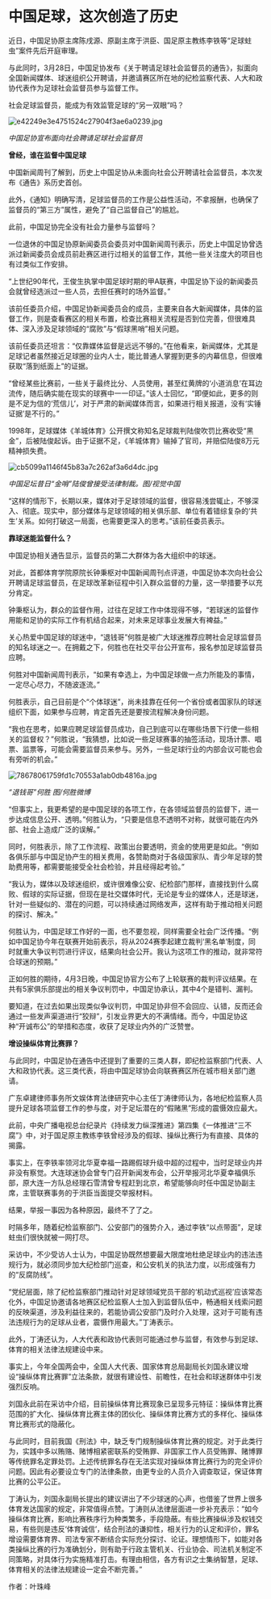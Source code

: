 # 中国足球，这次创造了历史

近日，中国足协原主席陈戌源、原副主席于洪臣、国足原主教练李铁等“足球蛀虫”案件先后开庭审理。

与此同时，3月28日，中国足协发布《关于聘请足球社会监督员的通告》，拟面向全国新闻媒体、球迷组织公开聘请，并邀请赛区所在地的纪检监察代表、人大和政协代表作为足球社会监督员参与监督工作。

社会足球监督员，能成为有效监管足球的“另一双眼”吗？

![e42249e3e4751524c27904f3ae6a0239.jpg](https://raw.githubusercontent.com/qqhsx/qqnews_image/main/2024/04/04/中国足球，这次创造了历史/e42249e3e4751524c27904f3ae6a0239.jpg)

 _中国足协宣布面向社会聘请足球社会监督员_

**曾经，谁在监督中国足球**

中国新闻周刊了解到，历史上中国足协从未面向社会公开聘请社会监督员，本次发布《通告》系历史首创。

此外，《通知》明确写清，足球监督员的工作是公益性活动，不拿报酬，也确保了监督员的“第三方”属性，避免了“自己监督自己”的尴尬。

此前，中国足协完全没有社会力量参与监督吗？

一位退休的中国足协原新闻委员会委员对中国新闻周刊表示，历史上中国足协曾选派过新闻委员会成员前赴赛区进行过相关的监督工作，其他一些关注度大的项目也有过类似工作安排。

“上世纪90年代，王俊生执掌中国足球时期的甲A联赛，中国足协下设的新闻委员会就曾经选派过一些人员，去担任赛时的场外监督。”

该前任委员介绍，中国足协新闻委员会的成员，主要来自各大新闻媒体，具体的监督工作，则是查看赛区的相关布置，检查比赛相关流程是否到位完善，但很难具体、深入涉及足球领域的“腐败”与“假球黑哨”相关问题。

该前任委员还坦言：“仅靠媒体监督是远远不够的。”在他看来，新闻媒体，尤其是足球记者虽然接近足球圈的业内人士，能比普通人掌握到更多的内幕信息，但很难获取“落到纸面上”的证据。

“曾经某些比赛前，一些关于最终比分、人员使用，甚至红黄牌的‘小道消息’在耳边流传，随后确实能在现实的球赛中一一印证。”该人士回忆，“即便如此，更多的则是不足为信的‘荒信儿’，对于严肃的新闻媒体而言，如果进行相关报道，没有‘实锤证据’是不行的。”

1998年，足球媒体《羊城体育》公开撰文称知名足球裁判陆俊吹罚比赛收受“黑金”，后被陆俊起诉。由于证据不足，《羊城体育》输掉了官司，并赔偿陆俊8万元精神损失费。

![cb5099a1146f45b83a7c262af3a6d4dc.jpg](https://raw.githubusercontent.com/qqhsx/qqnews_image/main/2024/04/04/中国足球，这次创造了历史/cb5099a1146f45b83a7c262af3a6d4dc.jpg)

 _中国足坛昔日“金哨”陆俊曾接受法律制裁。图/视觉中国_

“这样的情形下，长期以来，媒体对于足球领域的监督，很容易浅尝辄止，不够深入、彻底。现实中，部分媒体与足球领域的相关俱乐部、单位有着错综复杂的‘共生’关系。如何打破这一局面，也需要更深入的思考。”该前任委员表示。

**靠球迷能监督什么？**

中国足协相关通告显示，监督员的第二大群体为各大组织中的球迷。

对此，首都体育学院原院长钟秉枢对中国新闻周刊点评道，中国足协本次向社会公开聘请足球监督员，在足球改革新征程中引入群众监督的力量，这一举措要予以充分肯定。

钟秉枢认为，群众的监督作用，过往在足球工作中体现得不够，“若球迷的监督作用能和足协的实际工作有机结合起来，对未来足球事业发展大有裨益。”

关心热爱中国足球的球迷中，“退钱哥”何胜是被广大球迷推荐应聘社会足球监督员的知名球迷之一。在拥戴之下，何胜也在社交平台公开宣布，报名参加足球监督员应聘。

何胜对中国新闻周刊表示，“如果有幸选上，为中国足球做一点力所能及的事情，一定尽心尽力，不随波逐流。”

何胜表示，自己目前是个“个体球迷”，尚未挂靠在任何一个省份或者国家队的球迷组织下面，如果参与应聘，肯定首先还是要按流程解决身份问题。

“我也在思考，如果应聘足球监督员成功，自己到底可以在哪些场景下行使一些相关的监督权？”何胜说，“我猜想，比如说一些足球赛事的抽签活动，现场计票、唱票、监票等，可能会需要监督员来参与。另外，一些足球行业的内部会议可能也会有旁听的机会。”

![78678061759fd1c70553a1ab0db4816a.jpg](https://raw.githubusercontent.com/qqhsx/qqnews_image/main/2024/04/04/中国足球，这次创造了历史/78678061759fd1c70553a1ab0db4816a.jpg)

_“退钱哥”何胜 图/何胜微博_

“但事实上，我更希望的是中国足球的各项工作，在各领域监督员的监督下，进一步达成信息公开、透明。”何胜认为，“只要是信息不透明不对称，就很可能在内外部、社会上造成广泛的误解。”

同时，何胜表示，除了工作流程、政策出台要透明，资金的使用更是如此。“例如各俱乐部与中国足协产生的相关费用，各赞助商对于各级国家队、青少年足球的赞助费用等，都需要能接受全社会检验，并且经得起考验。”

“我认为，媒体以及球迷组织，或许很难像公安、纪检部门那样，直接找到什么腐败、假球的实际证据，但现在是社交媒体时代，无论是专业的媒体人，还是球迷，针对一些疑似的、潜在的问题，可以持续通过网络发声，这样有助于推动相关问题的探讨、解决。”

何胜认为，中国足球工作好的一面，也不要忽视，同样需要全社会广泛传播。“例如中国足协今年在联赛开始前表示，将从2024赛季起建立裁判‘黑名单’制度，同时就重大争议判罚进行评议，结果向社会公开。我认为这项工作的推动，就非常符合球迷的预期。”

正如何胜的期待，4月3日晚，中国足协官方公布了上轮联赛的裁判评议结果。在共有5家俱乐部提出的相关争议判罚中，中国足协承认，其中4个是错判、漏判。

要知道，在过去如果出现类似争议判罚，中国足协非但不会回应、认错，反而还会通过一些发声渠道进行“狡辩”，引发业界更大的不满情绪。而今，中国足协这种“开诚布公”的举措和态度，收获了足球业内外的广泛赞誉。

**增设操纵体育比赛罪？**

与此同时，中国足协在通告中还提到了重要的三类人群，即纪检监察部门代表、人大和政协代表。这三类代表，将由中国足球协会向联赛赛区所在城市相关部门邀请。

广东卓建律师事务所文娱体育法律研究中心主任丁涛律师认为，各地纪检监察人员提升足球各项监督工作的参与度，对于足坛潜在的“假赌黑”形成的震慑效应最大。

此前，中央广播电视总台纪录片《持续发力纵深推进》第四集《一体推进“三不腐”》中，对于国足原主教练李铁曾经涉及的假球、操纵比赛行为有直接、具体的揭露。

事实上，在李铁率领河北华夏幸福一路踢假球升级中超的过程中，当时足球业内并非没有察觉。大连球迷协会曾专门召开新闻发布会，公开举报河北华夏幸福俱乐部，原大连一方队总经理石雪清曾专程赶到北京，希望能够向时任中国足协副主席，主管联赛事务的于洪臣当面提交举报材料。

结果，举报一事因为各种原因，最终不了了之。

时隔多年，随着纪检监察部门、公安部门的强势介入，通过李铁“以点带面”，足球蛀虫们很快就被一网打尽。

采访中，不少受访人士认为，中国足协既然想要最大限度地杜绝足球业内的违法违规行为，就必须同步加大纪检部门巡查，和公安机关的执法力度，以形成强有力的“反腐防线”。

“党纪层面，除了纪检监察部门推动针对足球领域党员干部的‘机动式巡视’应该常态化外，中国足协邀请各地赛区纪检监察人士加入到监督队伍中，畅通相关线索问题的反映渠道，涉及利益往来的，若能协调公安部门及时介入处理，这对于可能有违法违规行为的足球从业者，震慑作用最大。”丁涛表示。

此外，丁涛还认为，人大代表和政协代表则可能通过参与监督，有效参与到足球、体育的相关法律法规建设中来。

事实上，今年全国两会中，全国人大代表、国家体育总局副局长刘国永建议增设“操纵体育比赛罪”立法条款，就很有建设性、前瞻性，在社会和球迷群体中引发强烈反响。

刘国永此前在采访中介绍，目前操纵体育比赛现象已呈现多元特征：操纵体育比赛范围的扩大化、操纵体育比赛主体的团伙化、操纵体育比赛方式的多样化、操纵体育比赛形式的隐蔽化。

与此同时，目前我国《刑法》中，缺乏专门规制操纵体育比赛的规定。对于此类行为，实践中多以贿赂、赌博相紧密联系的受贿罪、非国家工作人员受贿罪、赌博罪等传统罪名定罪处罚。上述传统罪名存在无法实现对操纵体育比赛行为的完全评价问题。因此有必要设立专门的法律条款，由更专业的人员介入调查取证，保证体育比赛的公平公正。

丁涛认为，刘国永副局长提出的建议讲出了不少球迷的心声，也借鉴了世界上很多体育发达国家的规定，非常值得点赞。丁涛则从法律层面进一步补充表示：“如今操纵体育比赛，影响比赛秩序行为种类繁多，手段隐蔽。有些比赛操纵涉及权钱交易，有些则是违反‘体育诚信’，结合刑法的谦抑性，相关行为的认定和评价，罪名增设需要体育界、司法专家不断结合实际充分探讨、论证。理想情形下，如能对各类操纵比赛的行为准确划分，则有助于行政主管机关、行业协会、司法机关制定不同策略，对具体行为实施精准打击。有理由相信，各方有识之士集纳智慧，足球、体育相关的法律法规建设一定会不断完善。”

作者：叶珠峰

